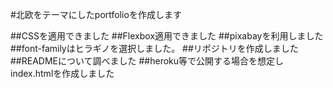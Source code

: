 #北欧をテーマにしたportfolioを作成します

##CSSを適用できました
##Flexbox適用できました
##pixabayを利用しました
##font-familyはヒラギノを選択しました。
##リポジトリを作成しました
##READMEについて調べました
##heroku等で公開する場合を想定しindex.htmlを作成しました



